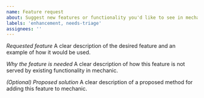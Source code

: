 ```yaml
---
name: Feature request
about: Suggest new features or functionality you'd like to see in mechanic
labels: 'enhancement, needs-triage'
assignees: ''
---
```

*Requested feature* A clear description of the desired feature and an example of
how it would be used.

*Why the feature is needed* A clear description of how this feature is not
served by existing functionality in mechanic.

*(Optional) Proposed solution* A clear description of a proposed method for
adding this feature to mechanic.